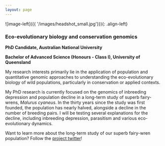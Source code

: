 ```yaml
---
layout: page
---
```


![image-left]({{ '/images/headshot_small.jpg'}}){: .align-left} 

### Eco-evolutionary biology and conservation genomics
**PhD Candidate, Australian National University**

**Bachelor of Advanced Science (Honours - Class I), University of Queensland**

My research interests primarily lie in the application of population and quantitative genomic approaches to understanding the eco-evolutionary biology of wild populations, particularly in conservation or applied contexts. 

My PhD research is currently focused on the genomics of inbreeding depression and population decline in a long-term study of superb fairy-wrens, *Malurus cyaneus*. In the thirty years since the study was first founded, the population has nearly halved, alongside a decline in the number of breeding pairs. I will be testing several explanations for the decline, including inbreeding depression, parasitism and various eco-evolutionary dynamics. 

Want to learn more about the long-term study of our superb fairy-wren population? Follow the [project twitter](https://twitter.com/fairywrens_anu?lang=en)!


